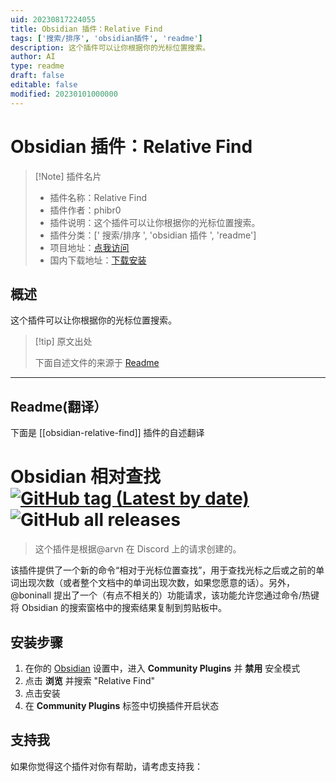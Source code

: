 ```yaml
---
uid: 20230817224055
title: Obsidian 插件：Relative Find
tags: ['搜索/排序', 'obsidian插件', 'readme']
description: 这个插件可以让你根据你的光标位置搜索。
author: AI
type: readme
draft: false
editable: false
modified: 20230101000000
---
```


# Obsidian 插件：Relative Find

> [!Note] 插件名片
> - 插件名称：Relative Find
> - 插件作者：phibr0
> - 插件说明：这个插件可以让你根据你的光标位置搜索。
> - 插件分类：[' 搜索/排序 ', 'obsidian 插件 ', 'readme']
> - 项目地址：[点我访问](https://github.com/phibr0/obsidian-relative-find)
> - 国内下载地址：[下载安装](https://pkmer.cn/products/plugin/pluginMarket/?obsidian-relative-find)

## 概述

这个插件可以让你根据你的光标位置搜索。

> [!tip] 原文出处
>
>下面自述文件的来源于 [Readme](https://ghproxy.net/https://raw.githubusercontent.com/phibr0/obsidian-relative-find/master/README.md)

---

## Readme(翻译）

下面是 [[obsidian-relative-find]] 插件的自述翻译

# Obsidian 相对查找 [![GitHub tag (Latest by date)](https://img.shields.io/github/v/tag/phibr0/obsidian-relative-find)](https://github.com/phibr0/obsidian-relative-find/releases) ![GitHub all releases](https://img.shields.io/github/downloads/phibr0/obsidian-relative-find/total)

> 这个插件是根据@arvn 在 Discord 上的请求创建的。

该插件提供了一个新的命令“相对于光标位置查找”，用于查找光标之后或之前的单词出现次数（或者整个文档中的单词出现次数，如果您愿意的话）。另外，@boninall 提出了一个（有点不相关的）功能请求，该功能允许您通过命令/热键将 Obsidian 的搜索窗格中的搜索结果复制到剪贴板中。

## 安装步骤

1. 在你的 [Obsidian](https://www.obsidian.md) 设置中，进入 **Community Plugins** 并 **禁用** 安全模式
2. 点击 **浏览** 并搜索 "Relative Find"
3. 点击安装
4. 在 **Community Plugins** 标签中切换插件开启状态

## 支持我

如果你觉得这个插件对你有帮助，请考虑支持我：
